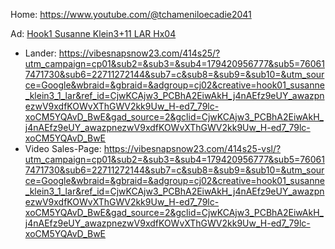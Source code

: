 Home: https://www.youtube.com/@tchameniloecadie2041

Ad: [Hook1 Susanne Klein3+11 LAR Hx04](https://youtu.be/9L2WN1hp1Do)
- Lander: https://vibesnapsnow23.com/414s25/?utm_campaign=cp01&sub2=&sub3=&sub4=179420956777&sub5=760617471730&sub6=22711272144&sub7=c&sub8=&sub9=&sub10=&utm_source=Google&wbraid=&gbraid=&adgroup=cj02&creative=hook01_susanne_klein3_1_lar&ref_id=CjwKCAjw3_PCBhA2EiwAkH_j4nAEfz9eUY_awazpnezwV9xdfKOWvXThGWV2kk9Uw_H-ed7_79lc-xoCM5YQAvD_BwE&gad_source=2&gclid=CjwKCAjw3_PCBhA2EiwAkH_j4nAEfz9eUY_awazpnezwV9xdfKOWvXThGWV2kk9Uw_H-ed7_79lc-xoCM5YQAvD_BwE
- Video Sales-Page: https://vibesnapsnow23.com/414s25-vsl/?utm_campaign=cp01&sub2=&sub3=&sub4=179420956777&sub5=760617471730&sub6=22711272144&sub7=c&sub8=&sub9=&sub10=&utm_source=Google&wbraid=&gbraid=&adgroup=cj02&creative=hook01_susanne_klein3_1_lar&ref_id=CjwKCAjw3_PCBhA2EiwAkH_j4nAEfz9eUY_awazpnezwV9xdfKOWvXThGWV2kk9Uw_H-ed7_79lc-xoCM5YQAvD_BwE&gad_source=2&gclid=CjwKCAjw3_PCBhA2EiwAkH_j4nAEfz9eUY_awazpnezwV9xdfKOWvXThGWV2kk9Uw_H-ed7_79lc-xoCM5YQAvD_BwE

